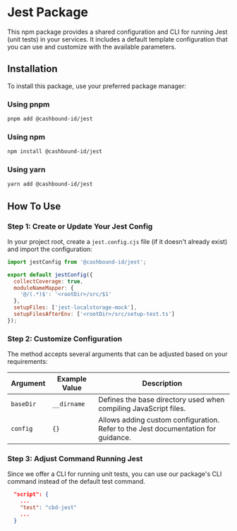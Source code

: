 # Jest Package

This npm package provides a shared configuration and CLI for running Jest (unit tests) in your services. It includes a default template configuration that you can use and customize with the available parameters.


## Installation

To install this package, use your preferred package manager:

### Using pnpm
```bash
pnpm add @cashbound-id/jest
```

### Using npm
```bash
npm install @cashbound-id/jest
```

### Using yarn
```bash
yarn add @cashbound-id/jest
```

## How To Use

### Step 1: Create or Update Your Jest Config

In your project root, create a `jest.config.cjs` file (if it doesn't already exist) and import the configuration:

```js
import jestConfig from '@cashbound-id/jest';

export default jestConfig({
  collectCoverage: true,
  moduleNameMapper: {
    '@/(.*)$': '<rootDir>/src/$1'
  },
  setupFiles: ['jest-localstorage-mock'],
  setupFilesAfterEnv: ['<rootDir>/src/setup-test.ts']
});
```

### Step 2: Customize Configuration

The method accepts several arguments that can be adjusted based on your requirements:

| Argument      | Example Value  | Description |
|--------------|--------------|-------------|
| `baseDir`       | `__dirname`   | Defines the base directory used when compiling JavaScript files. |
| `config`  | `{}`          | Allows adding custom configuration. Refer to the Jest documentation for guidance. |

### Step 3: Adjust Command Running Jest

Since we offer a CLI for running unit tests, you can use our package's CLI command instead of the default test command.

```json
  "script": {
    ...
    "test": "cbd-jest"
    ...
  }
```